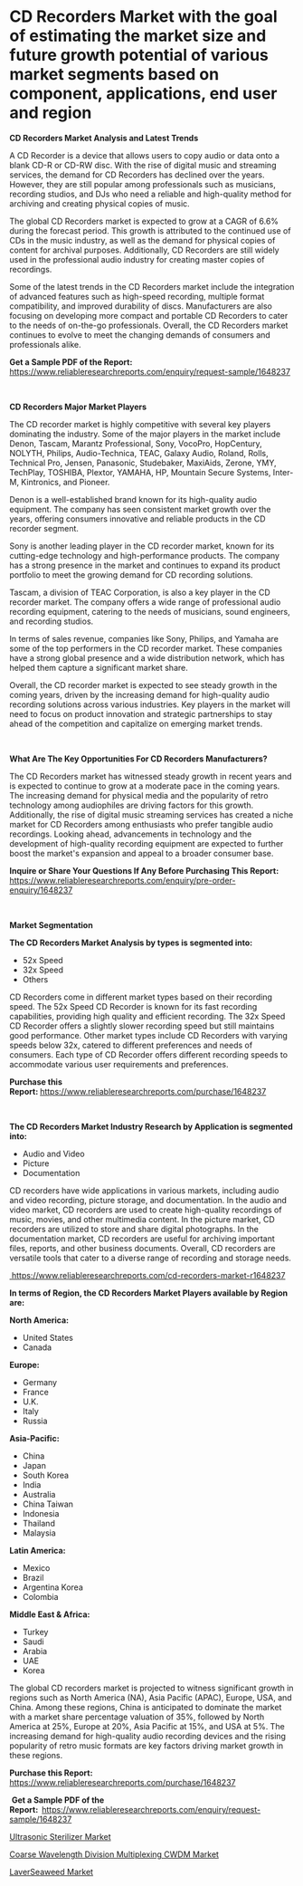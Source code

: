 <p><h1>CD Recorders Market with the goal of estimating the market size and future growth potential of various market segments based on component, applications, end user and region</h1></p><p><strong>CD Recorders Market Analysis and Latest Trends</strong></p>
<p><p>A CD Recorder is a device that allows users to copy audio or data onto a blank CD-R or CD-RW disc. With the rise of digital music and streaming services, the demand for CD Recorders has declined over the years. However, they are still popular among professionals such as musicians, recording studios, and DJs who need a reliable and high-quality method for archiving and creating physical copies of music.</p><p>The global CD Recorders market is expected to grow at a CAGR of 6.6% during the forecast period. This growth is attributed to the continued use of CDs in the music industry, as well as the demand for physical copies of content for archival purposes. Additionally, CD Recorders are still widely used in the professional audio industry for creating master copies of recordings.</p><p>Some of the latest trends in the CD Recorders market include the integration of advanced features such as high-speed recording, multiple format compatibility, and improved durability of discs. Manufacturers are also focusing on developing more compact and portable CD Recorders to cater to the needs of on-the-go professionals. Overall, the CD Recorders market continues to evolve to meet the changing demands of consumers and professionals alike.</p></p>
<p><strong>Get a Sample PDF of the Report:&nbsp;</strong> <a href="https://www.reliableresearchreports.com/enquiry/request-sample/1648237">https://www.reliableresearchreports.com/enquiry/request-sample/1648237</a></p>
<p>&nbsp;</p>
<p><strong>CD Recorders Major Market Players</strong></p>
<p><p>The CD recorder market is highly competitive with several key players dominating the industry. Some of the major players in the market include Denon, Tascam, Marantz Professional, Sony, VocoPro, HopCentury, NOLYTH, Philips, Audio-Technica, TEAC, Galaxy Audio, Roland, Rolls, Technical Pro, Jensen, Panasonic, Studebaker, MaxiAids, Zerone, YMY, TechPlay, TOSHIBA, Plextor, YAMAHA, HP, Mountain Secure Systems, Inter-M, Kintronics, and Pioneer.</p><p>Denon is a well-established brand known for its high-quality audio equipment. The company has seen consistent market growth over the years, offering consumers innovative and reliable products in the CD recorder segment.</p><p>Sony is another leading player in the CD recorder market, known for its cutting-edge technology and high-performance products. The company has a strong presence in the market and continues to expand its product portfolio to meet the growing demand for CD recording solutions.</p><p>Tascam, a division of TEAC Corporation, is also a key player in the CD recorder market. The company offers a wide range of professional audio recording equipment, catering to the needs of musicians, sound engineers, and recording studios.</p><p>In terms of sales revenue, companies like Sony, Philips, and Yamaha are some of the top performers in the CD recorder market. These companies have a strong global presence and a wide distribution network, which has helped them capture a significant market share.</p><p>Overall, the CD recorder market is expected to see steady growth in the coming years, driven by the increasing demand for high-quality audio recording solutions across various industries. Key players in the market will need to focus on product innovation and strategic partnerships to stay ahead of the competition and capitalize on emerging market trends.</p></p>
<p>&nbsp;</p>
<p><strong>What Are The Key Opportunities For CD Recorders Manufacturers?</strong></p>
<p><p>The CD Recorders market has witnessed steady growth in recent years and is expected to continue to grow at a moderate pace in the coming years. The increasing demand for physical media and the popularity of retro technology among audiophiles are driving factors for this growth. Additionally, the rise of digital music streaming services has created a niche market for CD Recorders among enthusiasts who prefer tangible audio recordings. Looking ahead, advancements in technology and the development of high-quality recording equipment are expected to further boost the market's expansion and appeal to a broader consumer base.</p></p>
<p><strong>Inquire or Share Your Questions If Any Before Purchasing This Report:</strong> <a href="https://www.reliableresearchreports.com/enquiry/pre-order-enquiry/1648237">https://www.reliableresearchreports.com/enquiry/pre-order-enquiry/1648237</a></p>
<p>&nbsp;</p>
<p><strong>Market Segmentation</strong></p>
<p><strong>The CD Recorders Market Analysis by types is segmented into:</strong></p>
<p><ul><li>52x Speed</li><li>32x Speed</li><li>Others</li></ul></p>
<p><p>CD Recorders come in different market types based on their recording speed. The 52x Speed CD Recorder is known for its fast recording capabilities, providing high quality and efficient recording. The 32x Speed CD Recorder offers a slightly slower recording speed but still maintains good performance. Other market types include CD Recorders with varying speeds below 32x, catered to different preferences and needs of consumers. Each type of CD Recorder offers different recording speeds to accommodate various user requirements and preferences.</p></p>
<p><strong>Purchase this Report:&nbsp;</strong><a href="https://www.reliableresearchreports.com/purchase/1648237">https://www.reliableresearchreports.com/purchase/1648237</a></p>
<p>&nbsp;</p>
<p><strong>The CD Recorders Market Industry Research by Application is segmented into:</strong></p>
<p><ul><li>Audio and Video</li><li>Picture</li><li>Documentation</li></ul></p>
<p><p>CD recorders have wide applications in various markets, including audio and video recording, picture storage, and documentation. In the audio and video market, CD recorders are used to create high-quality recordings of music, movies, and other multimedia content. In the picture market, CD recorders are utilized to store and share digital photographs. In the documentation market, CD recorders are useful for archiving important files, reports, and other business documents. Overall, CD recorders are versatile tools that cater to a diverse range of recording and storage needs.</p></p>
<p><a href="https://www.reliableresearchreports.com/cd-recorders-market-r1648237">&nbsp;https://www.reliableresearchreports.com/cd-recorders-market-r1648237</a></p>
<p><strong>In terms of Region, the CD Recorders Market Players available by Region are:</strong></p>
<p>
    <p> <strong> North America: </strong>
        <ul>
            <li>United States</li>
            <li>Canada</li>
        </ul>
        </p> 
    <p> <strong> Europe: </strong>
        <ul>
            <li>Germany</li>
            <li>France</li>
            <li>U.K.</li>
            <li>Italy</li>
            <li>Russia</li>
        </ul>
        </p> 
    <p> <strong> Asia-Pacific: </strong>
        <ul>
            <li>China</li>
            <li>Japan</li>
            <li>South Korea</li>
            <li>India</li>
            <li>Australia</li>
            <li>China Taiwan</li>
            <li>Indonesia</li>
            <li>Thailand</li>
            <li>Malaysia</li>
        </ul>
        </p> 
    <p> <strong> Latin America: </strong>
        <ul>
            <li>Mexico</li>
            <li>Brazil</li>
            <li>Argentina Korea</li>
            <li>Colombia</li>
        </ul>
        </p> 
    <p> <strong> Middle East & Africa: </strong>
        <ul>
            <li>Turkey</li>
            <li>Saudi</li>
            <li>Arabia</li>
            <li>UAE</li>
            <li>Korea</li>
        </ul>
    </p>
    </p>
<p><p>The global CD recorders market is projected to witness significant growth in regions such as North America (NA), Asia Pacific (APAC), Europe, USA, and China. Among these regions, China is anticipated to dominate the market with a market share percentage valuation of 35%, followed by North America at 25%, Europe at 20%, Asia Pacific at 15%, and USA at 5%. The increasing demand for high-quality audio recording devices and the rising popularity of retro music formats are key factors driving market growth in these regions.</p></p>
<p><strong>Purchase this Report: </strong><a href="https://www.reliableresearchreports.com/purchase/1648237">https://www.reliableresearchreports.com/purchase/1648237</a></p>
<p>&nbsp;<strong>Get a Sample PDF of the Report:&nbsp;&nbsp;</strong><a href="https://www.reliableresearchreports.com/enquiry/request-sample/1648237">https://www.reliableresearchreports.com/enquiry/request-sample/1648237</a></p>
<p><strong></strong></p>
<p><p><a href="https://github.com/RichRobinson5/Market-Research-Report-List-4/blob/main/ultrasonic-sterilizer-market.md">Ultrasonic Sterilizer Market</a></p><p><a href="https://www.linkedin.com/pulse/coarse-wavelength-division-multiplexing-cwdm-market-research-vix4e?trackingId=dAuu%2FAENTc4BNBexGywS2w%3D%3D">Coarse Wavelength Division Multiplexing CWDM Market</a></p><p><a href="https://www.linkedin.com/pulse/laverseaweed-market-insights-players-forecast-till-2031-webometric-tgsqe?trackingId=%2FLMuEiss6CeRpgCkPat5%2BQ%3D%3D">LaverSeaweed Market</a></p></p>
